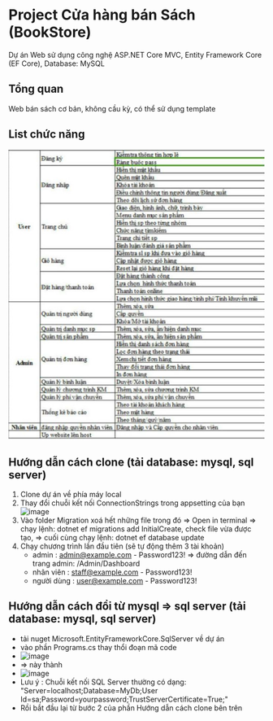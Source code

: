 # Project Cửa hàng bán Sách (BookStore)

Dự án Web sử dụng công nghệ ASP.NET Core MVC, Entity Framework Core (EF Core), Database: MySQL

## Tổng quan

Web bán sách cơ bản, không cầu kỳ, có thể sử dụng template

## List chức năng

![alt text](https://github.com/buibaouet/BookStore/blob/master/List%20ch%E1%BB%A9c%20n%C4%83ng.jpg)

## Hướng dẫn cách clone (tải database: mysql, sql server)
1. Clone dự án về phía máy local
2. Thay đổi chuỗi kết nối ConnectionStrings trong appsetting của bạn ![image](https://github.com/user-attachments/assets/cb6dcaf4-5909-478e-98f7-d0207d7ade2f)
3. Vào folder Migration xoá hết những file trong đó => Open in terminal => chạy lệnh: dotnet ef migrations add InitialCreate, check file vừa được tạo, => cuối cùng chạy lệnh: dotnet ef database update
4. Chạy chương trình lần đầu tiên (sẽ tự động thêm 3 tài khoản)
      + admin : admin@example.com - Password123! => đường dẫn đến trang admin: /Admin/Dashboard
      + nhân viên : staff@example.com - Password123!
      + người dùng : user@example.com - Password123!

## Hướng dẫn cách đổi từ mysql => sql server  (tải database: mysql, sql server)
+ tải nuget Microsoft.EntityFrameworkCore.SqlServer về dự án
+ vào phần Programs.cs thay thổi đoạn mã code
+ ![image](https://github.com/user-attachments/assets/6e515c1d-5042-4ad9-acb1-2a67f4bd4ec1)
+ => này thành
+ ![image](https://github.com/user-attachments/assets/3b9392ab-3a87-46d4-a88b-9506f0d46f0d)
+ Lưu ý : Chuỗi kết nối SQL Server thường có dạng: "Server=localhost;Database=MyDb;User Id=sa;Password=yourpassword;TrustServerCertificate=True;"
+ Rồi bắt đầu lại từ bước 2 của phần Hướng dẫn cách clone bên trên
